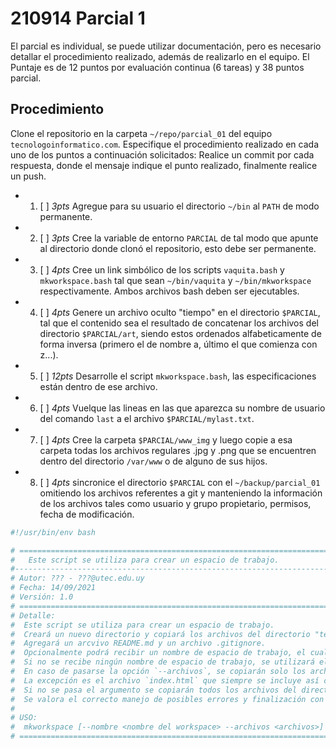 # 210914 Parcial 1

El parcial es individual, se puede utilizar documentación, pero es necesario detallar el procedimiento realizado, además de realizarlo en el equipo.
El Puntaje es de 12 puntos por evaluación continua (6 tareas) y 38 puntos parcial.

## Procedimiento

Clone el repositorio en la carpeta `~/repo/parcial_01` del equipo `tecnologoinformatico.com`.
Especifique el procedimiento realizado en cada uno de los puntos a continuación solicitados:
Realice un commit por cada respuesta, donde el mensaje indique el punto realizado, finalmente realice un push.

- 1. [ ] *3pts* Agregue para su usuario el directorio `~/bin` al `PATH` de modo permanente.

- 2. [ ] *3pts* Cree la variable de entorno `PARCIAL` de tal modo que apunte al directorio donde clonó el repositorio, esto debe ser permanente.

- 3. [ ] *4pts* Cree un link simbólico de los scripts `vaquita.bash` y `mkworkspace.bash` tal que sean `~/bin/vaquita` y `~/bin/mkworkspace` respectivamente.
  Ambos archivos bash deben ser ejecutables.

- 4. [ ] *4pts* Genere un archivo oculto "tiempo" en el directorio `$PARCIAL`, tal que el contenido sea el resultado de concatenar los archivos del directorio `$PARCIAL/art`,
  siendo estos ordenados alfabeticamente de forma inversa (primero el de nombre a, último el que comienza con z...).

- 5. [ ] *12pts* Desarrolle el script `mkworkspace.bash`, las especificaciones están dentro de ese archivo.

- 6. [ ] *4pts* Vuelque las lineas en las que aparezca su nombre de usuario del comando `last` a el archivo `$PARCIAL/mylast.txt`.

- 7. [ ] *4pts* Cree la carpeta `$PARCIAL/www_img` y luego copie a esa carpeta todas los archivos regulares .jpg y .png que se encuentren dentro del directorio `/var/www` o de alguno de sus hijos.

- 8. [ ] *4pts* sincronice el directorio `$PARCIAL` con el `~/backup/parcial_01` omitiendo los archivos referentes a git y manteniendo la información de los archivos tales como usuario y grupo propietario, permisos, fecha de modificación.

```bash
#!/usr/bin/env bash

# =========================================================================
#   Este script se utiliza para crear un espacio de trabajo.
#--------------------------------------------------------------------------
# Autor: ??? - ???@utec.edu.uy
# Fecha: 14/09/2021
# Versión: 1.0
# =========================================================================
# Detalle:
#  Este script se utiliza para crear un espacio de trabajo.
#  Creará un nuevo directorio y copiará los archivos del directorio "template".
#  Agregará un arcvivo README.md y un archivo .gitignore.
#  Opcionalmente podrá recibir un nombre de espacio de trabajo, el cual se incluirá como título en el README.md.
#  Si no se recibe ningún nombre de espacio de trabajo, se utilizará el nombre del directorio.
#  En caso de pasarse la opción `--archivos`, se copiarán solo los archivos especificados del directorio "template" en el directorio creado.
#  La excepción es el archivo `index.html` que siempre se incluye así como los directorios.
#  Si no se pasa el argumento se copiarán todos los archivos del directorio "template".
#  Se valora el correcto manejo de posibles errores y finalización con código de estado correcto.
#
# USO:
#  mkworkspace [--nombre <nombre del workspace> --archivos <archivos>] <directorio>
# =========================================================================

```
